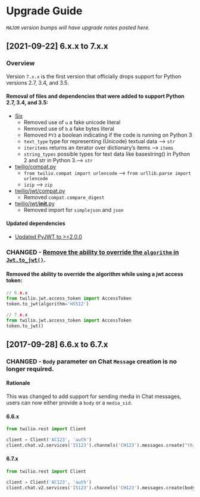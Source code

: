 # Upgrade Guide

_`MAJOR` version bumps will have upgrade notes
posted here._

[2021-09-22] 6.x.x to 7.x.x
---------------------------
### Overview
Version `7.x.x` is the first version that officially drops support for Python versions 2.7, 3.4, and 3.5.
#### Removal of files and dependencies that were added to support Python 2.7, 3.4, and 3.5:
- [Six](https://github.com/twilio/twilio-python/pull/560/files#diff-4d7c51b1efe9043e44439a949dfd92e5827321b34082903477fd04876edb7552L4)
    - Removed use of `u` a fake unicode literal
    - Removed use of `b` a fake bytes literal
    - Removed `PY3` a boolean indicating if the code is running on Python 3
    - `text_type` type for representing (Unicode) textual data --> `str`
    - `iteritems` returns an iterator over dictionary’s items --> `items`
    - `string_types` possible types for text data like basestring() in Python 2 and str in Python 3.--> `str`
- [twilio/compat.py](https://github.com/twilio/twilio-python/pull/560/files?file-filters%5B%5D=.md&file-filters%5B%5D=.py&file-filters%5B%5D=.toml&file-filters%5B%5D=.txt&file-filters%5B%5D=.yml&file-filters%5B%5D=No+extension#diff-e327449701a8717c94e1a084cdfc7dbf334c634cddf3867058b8f991d2de52c1L1)
    - `from twilio.compat import urlencode` --> `from urllib.parse import urlencode`
    - `izip` --> `zip`
- [twilio/jwt/compat.py](https://github.com/twilio/twilio-python/pull/560/files?file-filters%5B%5D=.md&file-filters%5B%5D=.py&file-filters%5B%5D=.toml&file-filters%5B%5D=.txt&file-filters%5B%5D=.yml&file-filters%5B%5D=No+extension#diff-03276a6bdd4ecdf37ab6bedf60032dd05f640e1b470e4353badc787d80ba73d5L1)
    - Removed `compat.compare_digest`
- [twilio/jwt/__init__.py](https://github.com/twilio/twilio-python/pull/560/files?file-filters%5B%5D=.ini&file-filters%5B%5D=.py&file-filters%5B%5D=.yml#diff-9152dd65476e69cc34a307781d5cef195070f48da5670ed0934fd34a9ac91150L12-L16)
    - Removed import for `simplejson` and `json`

#### Updated dependencies
- [Updated PyJWT to >=2.0.0](https://github.com/twilio/twilio-python/pull/560/files#diff-4d7c51b1efe9043e44439a949dfd92e5827321b34082903477fd04876edb7552L6)

### CHANGED - [Remove the ability to override the `algorithm` in `Jwt.to_jwt()`](https://github.com/twilio/twilio-python/pull/560/commits/dab158f429015e0894217d6503f55b517c27c474).
#### Removed the ability to override the algorithm while using a jwt access token:
```python
// 6.x.x
from twilio.jwt.access_token import AccessToken
token.to_jwt(algorithm='HS512')
```
```python
// 7.x.x
from twilio.jwt.access_token import AccessToken
token.to_jwt()
```

[2017-09-28] 6.6.x to 6.7.x
---------------------------

### CHANGED - `Body` parameter on Chat `Message` creation is no longer required.

#### Rationale
This was changed to add support for sending media in Chat messages, users can now either provide a `body` or a `media_sid`.

#### 6.6.x
```python
from twilio.rest import Client

client = Client('AC123', 'auth')
client.chat.v2.services('IS123').channels('CH123').messages.create("this is the body")
```

#### 6.7.x
```python
from twilio.rest import Client

client = Client('AC123', 'auth')
client.chat.v2.services('IS123').channels('CH123').messages.create(body="this is the body")
```
